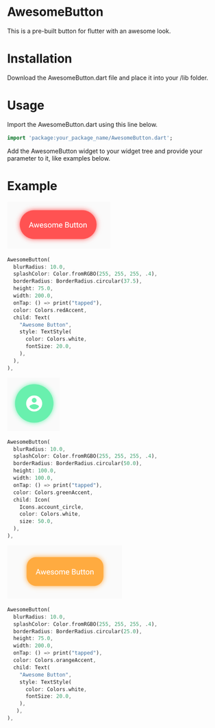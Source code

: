 # AwesomeButton
This is a pre-built button for flutter with an awesome look.

# Installation
Download the AwesomeButton.dart file and place it into your /lib folder.

# Usage
Import the AwesomeButton.dart using this line below.
```dart 
import 'package:your_package_name/AwesomeButton.dart';
``` 
Add the AwesomeButton widget to your widget tree and provide your parameter to it, like examples below.

# Example
![Alt text](https://raw.githubusercontent.com/OrnomaS/AwesomeButton/master/images/example.png)
```dart
AwesomeButton(
  blurRadius: 10.0,
  splashColor: Color.fromRGBO(255, 255, 255, .4),
  borderRadius: BorderRadius.circular(37.5),
  height: 75.0,
  width: 200.0,
  onTap: () => print("tapped"),
  color: Colors.redAccent,
  child: Text(
    "Awesome Button",
    style: TextStyle(
      color: Colors.white,
      fontSize: 20.0,
    ),
  ),
),
```

![Alt text](https://raw.githubusercontent.com/OrnomaS/AwesomeButton/master/images/example1.png)
```dart
AwesomeButton(
  blurRadius: 10.0,
  splashColor: Color.fromRGBO(255, 255, 255, .4),
  borderRadius: BorderRadius.circular(50.0),
  height: 100.0,
  width: 100.0,
  onTap: () => print("tapped"),
  color: Colors.greenAccent,
  child: Icon(
    Icons.account_circle,
    color: Colors.white,
    size: 50.0,
  ),
),
```

![Alt text](https://raw.githubusercontent.com/OrnomaS/AwesomeButton/master/images/example2.png)
```dart
AwesomeButton(
  blurRadius: 10.0,
  splashColor: Color.fromRGBO(255, 255, 255, .4),
  borderRadius: BorderRadius.circular(25.0),
  height: 75.0,
  width: 200.0,
  onTap: () => print("tapped"),
  color: Colors.orangeAccent,
  child: Text(
    "Awesome Button",
    style: TextStyle(
      color: Colors.white,
      fontSize: 20.0,
    ),
   ),
),
```
